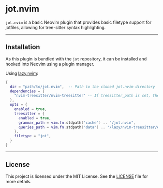 # jot.nvim

`jot.nvim` is a basic Neovim plugin that provides basic filetype support for jotfiles, allowing for tree-sitter syntax highlighting.

---

## Installation

As this plugin is bundled with the `jot` repository, it can be installed and hooked into Neovim using a plugin manager.

Using [lazy.nvim](https://github.com/folke/lazy.nvim):

```lua
{
  dir = "path/to/jot.nvim",  -- Path to the cloned jot.nvim directory
  dependencies = {
    "nvim-treesitter/nvim-treesitter" -- If treesitter_path is set, then this is required
  },
  opts = {
    enabled = true,                                                                 -- Whether to enable the plugin
    treesitter = {
      enabled = true,                                                               -- Whether to enable treesitter support
      grammar_path = vim.fn.stdpath("cache") .. "/jot.nvim",                        -- Path to the treesitter grammer. Recommended to use a custom path
      queries_path = vim.fn.stdpath("data") .. "/lazy/nvim-treesitter/queries/jot", -- Path to the treesitter queries. Recommended to use a custom path
    },
    filetype = "jot",                                                               -- This shouldn't ever need to be changed
  }
}
```

---

## License

This project is licensed under the MIT License. See the [LICENSE](LICENSE) file for more details.
